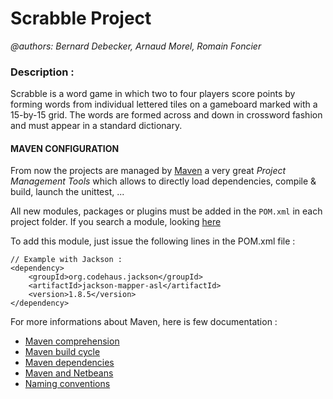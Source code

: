 # Scrabble Project
*@authors: Bernard Debecker, Arnaud Morel, Romain Foncier*

### Description :

Scrabble is a word game in which two to four players score points by forming words from individual lettered tiles on a gameboard marked with a 15-by-15 grid. The words are formed across and down in crossword fashion and must appear in a standard dictionary.

#### MAVEN CONFIGURATION ####

From now the projects are managed by [Maven](http://maven.apache.org/guides/getting-started/maven-in-five-minutes.html) a very great *Project Management Tools* which allows to directly load dependencies, compile & build, launch the unittest, ...

All new modules, packages or plugins must be added in the `POM.xml` in each project folder. If you search a module, looking [here](http://search.maven.org/)

To add this module, just issue the following lines in the POM.xml file :

	// Example with Jackson :
	<dependency>
		<groupId>org.codehaus.jackson</groupId>
		<artifactId>jackson-mapper-asl</artifactId>
		<version>1.8.5</version>
	</dependency>

For more informations about Maven, here is few documentation :

+ [Maven comprehension](http://www.mkyong.com/tutorials/maven-tutorials/)
+ [Maven build cycle](http://maven.apache.org/guides/introduction/introduction-to-the-lifecycle.html)
+ [Maven dependencies](http://maven.apache.org/guides/introduction/introduction-to-dependency-mechanism.html)
+ [Maven and Netbeans](http://wiki.netbeans.org/MavenBestPractices)
+ [Naming conventions](http://maven.apache.org/guides/mini/guide-naming-conventions.html)